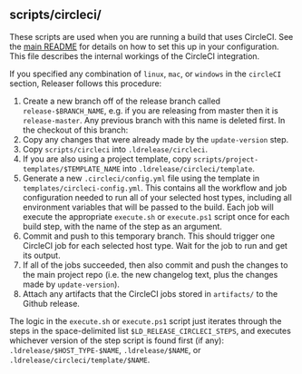 ## scripts/circleci/

These scripts are used when you are running a build that uses CircleCI. See the [main README](../../README.md#circleci-builds) for details on how to set this up in your configuration. This file describes the internal workings of the CircleCI integration.

If you specified any combination of `linux`, `mac`, or `windows` in the `circleCI` section, Releaser follows this procedure:

1. Create a new branch off of the release branch called `release-$BRANCH_NAME`, e.g. if you are releasing from master then it is `release-master`. Any previous branch with this name is deleted first. In the checkout of this branch:
2. Copy any changes that were already made by the `update-version` step.
3. Copy `scripts/circleci` into `.ldrelease/circleci`.
4. If you are also using a project template, copy `scripts/project-templates/$TEMPLATE_NAME` into `.ldrelease/circleci/template`.
5. Generate a new `.circleci/config.yml` file using the template in `templates/circleci-config.yml`. This contains all the workflow and job configuration needed to run all of your selected host types, including all environment variables that will be passed to the build. Each job will execute the appropriate `execute.sh` or `execute.ps1` script once for each build step, with the name of the step as an argument.
6. Commit and push to this temporary branch. This should trigger one CircleCI job for each selected host type. Wait for the job to run and get its output.
7. If all of the jobs succeeded, then also commit and push the changes to the main project repo (i.e. the new changelog text, plus the changes made by `update-version`).
8. Attach any artifacts that the CircleCI jobs stored in `artifacts/` to the Github release.

The logic in the `execute.sh` or `execute.ps1` script just iterates through the steps in the space-delimited list `$LD_RELEASE_CIRCLECI_STEPS`, and executes whichever version of the step script is found first (if any): `.ldrelease/$HOST_TYPE-$NAME`, `.ldrelease/$NAME`, or `.ldrelease/circleci/template/$NAME`.
